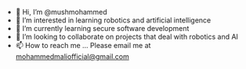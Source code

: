 - 👋 Hi, I’m @mushmohammed
- 👀 I’m interested in learning robotics and artificial intelligence
- 🌱 I’m currently learning secure software development
- 💞️ I’m looking to collaborate on projects that deal with robotics and AI
- 📫 How to reach me ... Please email me at mohammedmaliofficial@gmail.com

<!---
mushmohammed/mushmohammed is a ✨ special ✨ repository because its `README.md` (this file) appears on your GitHub profile.
You can click the Preview link to take a look at your changes.
--->
